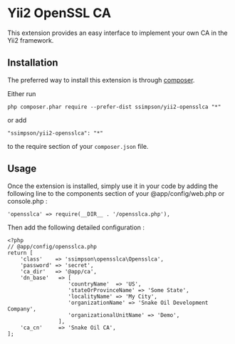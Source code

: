 Yii2 OpenSSL CA
===============
This extension provides an easy interface to implement your own CA in the Yii2 framework.

Installation
------------

The preferred way to install this extension is through [composer](http://getcomposer.org/download/).

Either run

```
php composer.phar require --prefer-dist ssimpson/yii2-opensslca "*"
```

or add

```
"ssimpson/yii2-opensslca": "*"
```

to the require section of your `composer.json` file.


Usage
-----

Once the extension is installed, simply use it in your code by adding the following line to 
the components section of your @app/config/web.php or console.php :

```
'opensslca' => require(__DIR__ . '/opensslca.php'),
```

Then add the following detailed configuration : 

```
<?php
// @app/config/opensslca.php
return [
    'class'    => 'ssimpson\opensslca\Opensslca',
    'password' => 'secret',
    'ca_dir'   => '@app/ca',
    'dn_base'   => [
	               'countryName'  => 'US',
	               'stateOrProvinceName' => 'Some State',
	               'localityName' => 'My City',
	               'organizationName' => 'Snake Oil Development Company',
	               'organizationalUnitName' => 'Demo',
                ],
    'ca_cn'     => 'Snake Oil CA',
];
```
